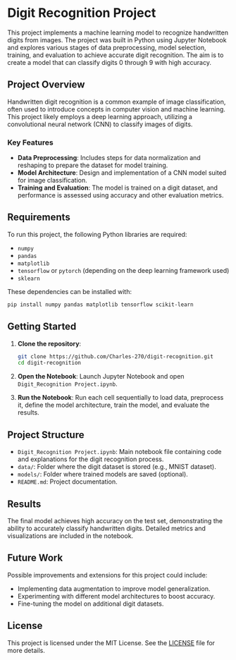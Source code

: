 # Digit Recognition Project

This project implements a machine learning model to recognize handwritten digits from images. The project was built in Python using Jupyter Notebook and explores various stages of data preprocessing, model selection, training, and evaluation to achieve accurate digit recognition. The aim is to create a model that can classify digits 0 through 9 with high accuracy.

## Project Overview

Handwritten digit recognition is a common example of image classification, often used to introduce concepts in computer vision and machine learning. This project likely employs a deep learning approach, utilizing a convolutional neural network (CNN) to classify images of digits.

### Key Features
- **Data Preprocessing**: Includes steps for data normalization and reshaping to prepare the dataset for model training.
- **Model Architecture**: Design and implementation of a CNN model suited for image classification.
- **Training and Evaluation**: The model is trained on a digit dataset, and performance is assessed using accuracy and other evaluation metrics.

## Requirements

To run this project, the following Python libraries are required:
- `numpy`
- `pandas`
- `matplotlib`
- `tensorflow` or `pytorch` (depending on the deep learning framework used)
- `sklearn`

These dependencies can be installed with:
```bash
pip install numpy pandas matplotlib tensorflow scikit-learn
```

## Getting Started

1. **Clone the repository**:
    ```bash
    git clone https://github.com/Charles-270/digit-recognition.git
    cd digit-recognition
    ```

2. **Open the Notebook**:
   Launch Jupyter Notebook and open `Digit_Recognition Project.ipynb`.

3. **Run the Notebook**:
   Run each cell sequentially to load data, preprocess it, define the model architecture, train the model, and evaluate the results.

## Project Structure

- `Digit_Recognition Project.ipynb`: Main notebook file containing code and explanations for the digit recognition process.
- `data/`: Folder where the digit dataset is stored (e.g., MNIST dataset).
- `models/`: Folder where trained models are saved (optional).
- `README.md`: Project documentation.

## Results

The final model achieves high accuracy on the test set, demonstrating the ability to accurately classify handwritten digits. Detailed metrics and visualizations are included in the notebook.

## Future Work

Possible improvements and extensions for this project could include:
- Implementing data augmentation to improve model generalization.
- Experimenting with different model architectures to boost accuracy.
- Fine-tuning the model on additional digit datasets.

## License

This project is licensed under the MIT License. See the [LICENSE](LICENSE) file for more details.

